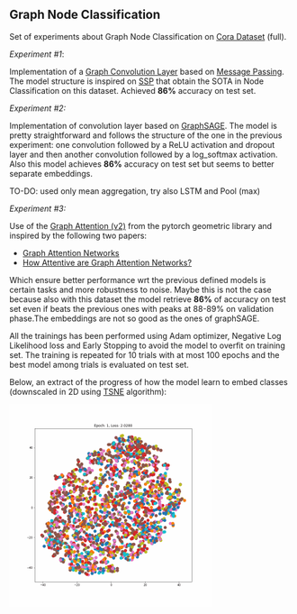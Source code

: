 

## Graph Node Classification

Set of experiments about Graph Node Classification on [Cora Dataset](https://pytorch-geometric.readthedocs.io/en/latest/modules/datasets.html#torch_geometric.datasets.Planetoid) (full).

*Experiment #1*:

Implementation of a [Graph Convolution Layer](https://pytorch-geometric.readthedocs.io/en/latest/notes/create_gnn.html#id2) based on [Message Passing](https://pytorch-geometric.readthedocs.io/en/latest/modules/nn.html#MessagePassing). The model structure is inspired on [SSP](https://paperswithcode.com/paper/optimization-of-graph-neural-networks-with) that obtain the SOTA in Node Classification on this dataset. Achieved **86%** accuracy on test set.

*Experiment #2:*

Implementation of convolution layer based on [GraphSAGE](https://arxiv.org/abs/1706.02216). The model is pretty straightforward and follows the structure of the one in the previous experiment: one convolution followed by a ReLU activation and dropout layer and then another convolution followed by a log_softmax activation.
Also this model achieves **86%** accuracy on test set but seems to better separate embeddings.

TO-DO: used only mean aggregation, try also LSTM and Pool (max)

*Experiment #3:*

Use of the [Graph Attention (v2)](https://pytorch-geometric.readthedocs.io/en/latest/modules/nn.html#torch_geometric.nn.conv.GATv2Conv) from the pytorch geometric library and inspired by the following two papers:

- [Graph Attention Networks](https://arxiv.org/abs/1710.10903)
- [How Attentive are Graph Attention Networks?](https://arxiv.org/abs/2105.14491)

Which ensure better performance wrt the previous defined models is certain tasks and more robustness to noise. Maybe this is not the case because also with this dataset the model retrieve **86%** of accuracy on test set even if beats the previous ones with peaks at 88-89% on validation phase.The embeddings are not so good as the ones of graphSAGE.



All the trainings has been performed using Adam optimizer, Negative Log Likelihood loss and Early Stopping to avoid the model to overfit on training set. The training is repeated for 10 trials with at most 100 epochs and the best model among trials is evaluated on test set.

Below, an extract of the progress of how the model learn to embed classes (downscaled in 2D using [TSNE](https://scikit-learn.org/stable/modules/generated/sklearn.manifold.TSNE.html) algorithm):

<img src="./imgs/embeddings.gif" style="zoom:50%;" />

